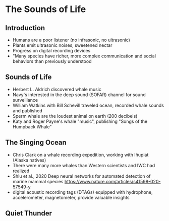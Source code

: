 # The Sounds of Life

## Introduction

* Humans are a poor listener (no infrasonic, no ultrasonic)
* Plants emit ultrasonic noises, sweetened nectar
* Progress on digital recording devices
* "Many species have richer, more complex communication and social behaviors than previously understood

## Sounds of Life

* Herbert L. Aldrich discovered whale music
* Navy's interested in the deep sound (SOFAR) channel for sound surveillance
* William Watkins with Bill Schevill traveled ocean, recorded whale sounds and published
* Sperm whale are the loudest animal on earth (200 decibels)
* Katy and Roger Payne's whale "music", publishing "Songs of the Humpback Whale"

## The Singing Ocean

* Chris Clark on a whale recording expedition, working with Iñupiat (Alaska natives)
* There were many more whales than Western scientists and IWC had realized
* Shiu et al., 2020 Deep neural networks for automated detection of marine mammal species
 https://www.nature.com/articles/s41598-020-57549-y
* digital acoustic recording tags (DTAGs) equipped with hydrophone, accelerometer, magnetometer, provide valuable insights

## Quiet Thunder
